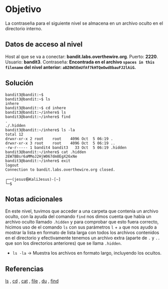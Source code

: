 
# Objetivo

La contraseña para el siguiente nivel se almacena en un archivo oculto en el directorio interno.

## Datos de acceso al nivel
Host al que se va a conectar: **bandit.labs.overthewire.org**.
Puerto: **2220**.
Usuario: **bandit3**.
Contraseña: **Encontrada en el archivo `spaces in this filename` del nivel anterior: `aBZ0W5EmUfAf7kHTQeOwd8bauFJ2lAiG`.**

## Solución
```
bandit3@bandit:~$ 
bandit3@bandit:~$ ls
inhere
bandit3@bandit:~$ cd inhere
bandit3@bandit:~/inhere$ ls
bandit3@bandit:~/inhere$ find
.
./.hidden
bandit3@bandit:~/inhere$ ls -la
total 12
drwxr-xr-x 2 root    root    4096 Oct  5 06:19 .
drwxr-xr-x 3 root    root    4096 Oct  5 06:19 ..
-rw-r----- 1 bandit4 bandit3   33 Oct  5 06:19 .hidden
bandit3@bandit:~/inhere$ cat .hidden
2EW7BBsr6aMMoJ2HjW067dm8EgX26xNe
bandit3@bandit:~/inhere$ exit
logout
Connection to bandit.labs.overthewire.org closed.
                                                                                                    
┌──(jesus㉿KaliJesus)-[~]
└─$ 
```

## Notas adicionales

En este nivel, tuvimos que acceder a una carpeta que contenía un archivo oculto, con la ayuda del comando `find` nos dimos cuenta que había un archivo oculto llamado `.hidden` y para comprobar que esto fuera correcto, hicimos uso de el comando `ls` con sus parámetros `l` + `a` que nos ayudo a mostrar la lista en formato de lista larga con todos los archivos contenidos en el directorio y efectivamente tenemos un archivo extra (aparte de `.` y `..` que son los directorios anteriores) que se llama `.hidden`.

- `ls -la` -> Muestra los archivos en formato largo, incluyendo los ocultos.

## Referencias

[ls](https://man7.org/linux/man-pages/man1/ls.1.html) , [cd](https://man7.org/linux/man-pages/man1/cd.1p.html) , [cat](https://man7.org/linux/man-pages/man1/cat.1.html) , [file](https://man7.org/linux/man-pages/man1/file.1.html) , [du](https://man7.org/linux/man-pages/man1/du.1.html) , [find](https://man7.org/linux/man-pages/man1/find.1.html)
